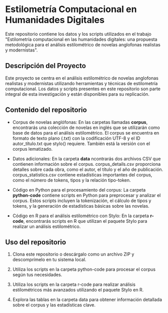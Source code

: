 # Estilometría Computacional en Humanidades Digitales
Este repositorio contiene los datos y los scripts utilizados en el trabajo "Estilometría computacional en las humanidades digitales: una propuesta metodológica para el análisis estilométrico de novelas anglofonas realistas y modernistas".

## Descripción del Proyecto

Este proyecto se centra en el análisis estilométrico de novelas anglofonas realistas y modernistas utilizando herramientas y técnicas de estilometría computacional. Los datos y scripts presentes en este repositorio son parte integral de esta investigación y están disponibles para su replicación.

## Contenido del repositorio ##
- Corpus de novelas anglófonas: En las carpetas llamadas **corpus**, encontrarás una colección de novelas en inglés que se utilizarán como base de datos para el análisis estilométrico. El corpus se encuentra en formato de texto plano (.txt) con la codificación UTF-8 y el ID autor_título.txt que stylo() requiere. También está la versión con el corpus lematizado.
  
- Datos adicionales: En la carpeta **data** ncontrarás dos archivos CSV que contienen información sobre el corpus. corpus_details.csv proporciona detalles sobre cada obra, como el autor, el título y el año de publicación. corpus_statistics.csv contiene estadísticas importantes del corpus, como el número de tokens, tipos y la relación tipo-token.

- Código en Python para el procesamiento del corpus: La carpeta **python-code** contiene scripts en Python para preprocesar y analizar el corpus. Estos scripts incluyen la tokenización, el cálculo de tipos y tokens, y la generación de estadísticas básicas sobre las novelas.

- Código en R para el análisis estilométrico con Stylo: En la carpeta **r-code**, encontrarás scripts en R que utilizan el paquete Stylo para realizar un análisis estilométrico.

## Uso del repositorio ##
1. Clona este repositorio o descárgalo como un archivo ZIP y descomprímelo en tu sistema local.

2. Utiliza los scripts en la carpeta python-code para procesar el corpus según tus necesidades.

3. Utiliza los scripts en la carpeta r-code para realizar análisis estilométricos más avanzados utilizando el paquete Stylo en R.

4. Explora las tablas en la carpeta data para obtener información detallada sobre el corpus y las estadísticas clave.
